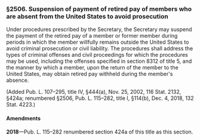 ### §2506. Suspension of payment of retired pay of members who are absent from the United States to avoid prosecution ###

Under procedures prescribed by the Secretary, the Secretary may suspend the payment of the retired pay of a member or former member during periods in which the member willfully remains outside the United States to avoid criminal prosecution or civil liability. The procedures shall address the types of criminal offenses and civil proceedings for which the procedures may be used, including the offenses specified in section 8312 of title 5, and the manner by which a member, upon the return of the member to the United States, may obtain retired pay withheld during the member's absence.

(Added Pub. L. 107–295, title IV, §444(a), Nov. 25, 2002, 116 Stat. 2132, §424a; renumbered §2506, Pub. L. 115–282, title I, §114(b), Dec. 4, 2018, 132 Stat. 4223.)

#### Amendments ####

**2018**—Pub. L. 115–282 renumbered section 424a of this title as this section.
